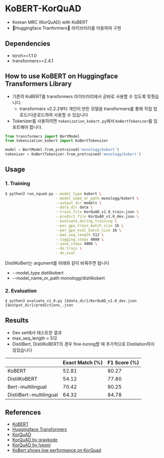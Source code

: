 # KoBERT-KorQuAD

- Korean MRC (KorQuAD) with KoBERT
- 🤗Huggingface Tranformers🤗 라이브러리를 이용하여 구현

## Dependencies

- torch>=1.1.0
- transformers>=2.4.1

## How to use KoBERT on Huggingface Transformers Library

- 기존의 KoBERT를 transformers 라이브러리에서 곧바로 사용할 수 있도록 맞췄습니다.
  - transformers v2.2.2부터 개인이 만든 모델을 transformers를 통해 직접 업로드/다운로드하여 사용할 수 있습니다
- Tokenizer를 사용하려면 `tokenization_kobert.py`에서 `KoBertTokenizer`를 임포트해야 합니다.

```python
from transformers import BertModel
from tokenization_kobert import KoBertTokenizer

model = BertModel.from_pretrained('monologg/kobert')
tokenizer = KoBertTokenizer.from_pretrained('monologg/kobert')
```

## Usage

### 1. Training

```bash
$ python3 run_squad.py --model_type kobert \
                       --model_name_or_path monologg/kobert \
                       --output_dir models \
                       --data_dir data \
                       --train_file KorQuAD_v1.0_train.json \
                       --predict_file KorQuAD_v1.0_dev.json \
                       --evaluate_during_training \
                       --per_gpu_train_batch_size 16 \
                       --per_gpu_eval_batch_size 16 \
                       --max_seq_length 512 \
                       --logging_steps 4000 \
                       --save_steps 4000 \
                       --do_train \
                       --do_eval
```

DistilKoBert는 argument를 아래와 같이 바꿔주면 됩니다

- --model_type distilkobert
- --model_name_or_path monologg/distilkobert

### 2. Evaluation

```console
$ python3 evaluate_v1_0.py {$data_dir}/KorQuAD_v1.0_dev.json {$output_dir}/predictions_.json
```

## Results

- Dev set에서 테스트한 결과
- max_seq_length = 512
- DistilBert, DistilKoBERT의 경우 fine-tuning할 때 추가적으로 Distilation하지 않았습니다

|                         | Exact Match (%) | F1 Score (%) |
| ----------------------- | --------------- | ------------ |
| KoBERT                  | 52.81           | 80.27        |
| DistilKoBERT            | 54.12           | 77.80        |
| Bert-multilingual       | 70.42           | 90.25        |
| DistilBert-multilingual | 64.32           | 84.78        |

## References

- [KoBERT](https://github.com/SKTBrain/KoBERT)
- [Huggingface Transformers](https://github.com/huggingface/transformers)
- [KorQuAD](https://korquad.github.io/category/1.0_KOR.html)
- [KorQuAD by graykode](https://github.com/graykode/KorQuAD-beginner)
- [KorQuAD by lyeoni](https://github.com/lyeoni/KorQuAD)
- [KoBert shows low performance on KorQuad](https://github.com/SKTBrain/KoBERT/issues/1)
